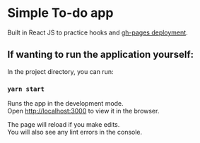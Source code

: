 # Simple To-do app 

Built in React JS to practice hooks and [gh-pages deployment](https://justingodden.github.io/react-todo/).

## If wanting to run the application yourself:

In the project directory, you can run:

### `yarn start`

Runs the app in the development mode.\
Open [http://localhost:3000](http://localhost:3000) to view it in the browser.

The page will reload if you make edits.\
You will also see any lint errors in the console.
